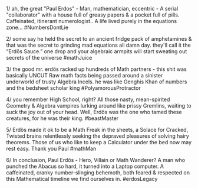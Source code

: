 1/ ah, the great "Paul Erdos" - Man, mathematician, eccentric - A serial "collaborator" with a house full of greasy papers & a pocket full of pills. Caffeinated, itinerant numerologist.. A life lived purely in the equations zone... #NumbersDontLie

2/ some say he held the secret to an ancient fridge pack of amphetamines & that was the secret to grinding mad equations all damn day. they'll call it the “Erdős Sauce.” one drop and your algebraic armpits will start sweating out secrets of the universe #mathJuice

3/ the good mr. erdős racked up hundreds of Math partners - this shit was basically UNCUT Raw math facts being passed around a sinister underworld of trusty Algebra Incels. he was like Genghis Khan of numbers and the bedsheet scholar king #PolyamorousProtractor

4/ you remember High School, right? All those nasty, mean-spirited Geometry & Algebra vampires lurking around like prissy Gremlins, waiting to suck the joy out of your head. Well, Erdös was the one who tamed these creatures, for he was their king. #beastMaster

5/ Erdös made it ok to be a Math Freak in the sheets, a Solace for Cracked, Twisted brains relentlessly seeking the depraved pleasures of solving hairy theorems. Those of us who like to keep a Calculator under the bed now may rest easy. Thank you Paul #mathMan

6/ In conclusion, Paul Erdős - Hero, Villain or Math Wanderer? A man who punched the Abacus so hard, it turned into a Laptop computer. A caffeinated, cranky number-slinging behemoth, both feared & respected on this Mathematical timeline we find ourselves in. #erdosLegacy